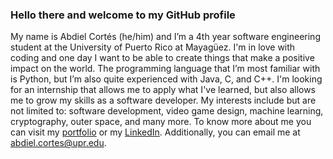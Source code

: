 ### Hello there and welcome to my GitHub profile

My name is Abdiel Cortés (he/him) and I’m a 4th year software engineering student at the University of Puerto Rico at Mayagüez. I'm in love with coding and one day I want to be able to create things that make a positive impact on the world. The programming language that I’m most familiar with is Python, but I’m also quite experienced with Java, C, and C++. 
I'm looking for an internship that allows me to apply what I've learned, but also allows me to grow my skills as a software developer. My interests include but are not limited to: software development, video game design, machine learning, cryptography, outer space, and many more.
To know more about me you can visit my [portfolio](https://abdielcortes.wixsite.com/portfolio) or my [LinkedIn](https://www.linkedin.com/in/abdiel-cortes/). Additionally, you can email me at abdiel.cortes@upr.edu. 
